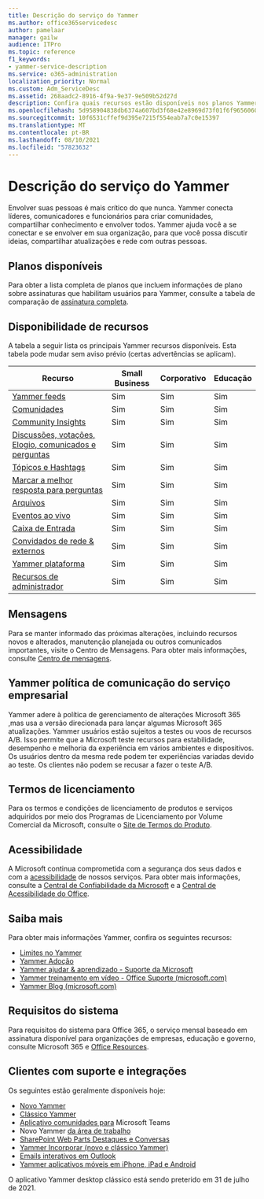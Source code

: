 ```yaml
---
title: Descrição do serviço do Yammer
ms.author: office365servicedesc
author: pamelaar
manager: gailw
audience: ITPro
ms.topic: reference
f1_keywords:
- yammer-service-description
ms.service: o365-administration
localization_priority: Normal
ms.custom: Adm_ServiceDesc
ms.assetid: 268aadc2-8916-4f9a-9e37-9e509b52d27d
description: Confira quais recursos estão disponíveis nos planos Yammer diferentes.
ms.openlocfilehash: 5d958904838db6374a607bd3f68e42e8969d73f01f6f9656060c56621fbc903a
ms.sourcegitcommit: 10f6531cffef9d395e7215f554eab7a7c0e15397
ms.translationtype: MT
ms.contentlocale: pt-BR
ms.lasthandoff: 08/10/2021
ms.locfileid: "57823632"
---
```

# <a name="yammer-service-description"></a>Descrição do serviço do Yammer

Envolver suas pessoas é mais crítico do que nunca. Yammer conecta líderes, comunicadores e funcionários para criar comunidades, compartilhar conhecimento e envolver todos. Yammer ajuda você a se conectar e se envolver em sua organização, para que você possa discutir ideias, compartilhar atualizações e rede com outras pessoas.
  
## <a name="available-plans"></a>Planos disponíveis
  
Para obter a lista completa de planos que incluem informações de plano sobre assinaturas que habilitam usuários para Yammer, consulte a tabela de comparação de [assinatura completa](https://go.microsoft.com/fwlink/?linkid=2139145).
  
## <a name="feature-availability"></a>Disponibilidade de recursos

A tabela a seguir lista os principais Yammer recursos disponíveis. Esta tabela pode mudar sem aviso prévio (certas advertências se aplicam).

| Recurso  | Small Business | Corporativo | Educação |
|---------|---------|---------|---------|
|[Yammer feeds](https://support.microsoft.com/office/what-s-in-the-yammer-home-and-discovery-feeds-faaadbe1-4e57-4f17-89f1-e546509fba47) | Sim     | Sim     | Sim     |
|[Comunidades](https://support.microsoft.com/office/manage-communities-33f252f7-6241-40e1-8f42-ce1b635176fb) | Sim     | Sim     | Sim     |
|[Community Insights](https://support.microsoft.com/office/view-community-insights-in-yammer-48bc648e-b567-49d7-b2b5-5fea23777c46) | Sim     | Sim     | Sim     |
|[Discussões, votações, Elogio, comunicados e perguntas](https://support.microsoft.com/office/create-polls-praise-announcements-and-questions-in-yammer-4b30c7e0-f915-4c69-9582-ccbbd09a516b) | Sim     | Sim     | Sim     |
|[Tópicos e Hashtags](https://support.microsoft.com/office/use-topics-and-hashtags-in-yammer-98c0a0bb-aad0-45d3-88f1-4f6d12bb1772) | Sim     | Sim     | Sim     |
|[Marcar a melhor resposta para perguntas](https://support.microsoft.com/office/use-questions-and-answers-in-a-yammer-community-a4f1b722-d1bf-42be-a592-7288c7c0b895) | Sim     | Sim     | Sim     |
|[Arquivos](https://support.microsoft.com/office/attach-a-file-or-image-to-a-yammer-conversation-8d2d17f7-8f37-4535-961e-518d751be7e8) | Sim     | Sim     | Sim     |
|[Eventos ao vivo](https://support.microsoft.com/office/organize-a-live-event-in-yammer-8853cbd0-d3e2-4888-b8c3-6f3df288dec9) | Sim     | Sim     | Sim     |
|[Caixa de Entrada](https://support.microsoft.com/office/manage-your-yammer-inbox-f1656c47-7043-40f5-970c-3e66ed7a70f1) | Sim     | Sim     | Sim     |
|[Convidados de rede & externos](/yammer/work-with-external-users/collaborate-guests-external-yammer-community) | Sim     | Sim     | Sim     |
|[Yammer plataforma](https://developer.microsoft.com/yammer) | Sim     | Sim     | Sim     |
|[Recursos de administrador](/yammer/) | Sim     | Sim     | Sim     |

## <a name="messaging"></a>Mensagens

Para se manter informado das próximas alterações, incluindo recursos novos e alterados, manutenção planejada ou outros comunicados importantes, visite o Centro de Mensagens. Para obter mais informações, consulte [Centro de mensagens](/microsoft-365/admin/manage/message-center).

## <a name="yammer-enterprise-service-communications-policy"></a>Yammer política de comunicação do serviço empresarial

Yammer adere à política de gerenciamento de alterações Microsoft 365 [,](https://aka.ms/ManageChange)mas usa a versão direcionada para lançar algumas Microsoft 365 atualizações. Yammer usuários estão sujeitos a testes ou voos de recursos A/B. Isso permite que a Microsoft teste recursos para estabilidade, desempenho e melhoria da experiência em vários ambientes e dispositivos. Os usuários dentro da mesma rede podem ter experiências variadas devido ao teste. Os clientes não podem se recusar a fazer o teste A/B.

## <a name="licensing-terms"></a>Termos de licenciamento

Para os termos e condições de licenciamento de produtos e serviços adquiridos por meio dos Programas de Licenciamento por Volume Comercial da Microsoft, consulte o [Site de Termos do Produto](https://www.microsoft.com/licensing/terms/).

## <a name="accessibility"></a>Acessibilidade

A Microsoft continua comprometida com a segurança dos seus dados e com a [acessibilidade](https://www.microsoft.com/trust-center/compliance/accessibility) de nossos serviços. Para obter mais informações, consulte a [Central de Confiabilidade da Microsoft](https://www.microsoft.com/trust-center) e a [Central de Acessibilidade do Office](https://support.office.com/article/ecab0fcf-d143-4fe8-a2ff-6cd596bddc6d).

## <a name="learn-more"></a>Saiba mais

Para obter mais informações Yammer, confira os seguintes recursos:

- [Limites no Yammer](/office365/servicedescriptions/yammer-service-description/yammer-limits)
- [Yammer Adoção](https://adoption.microsoft.com/yammer/)
- [Yammer ajudar & aprendizado - Suporte da Microsoft](https://support.microsoft.com/yammer)
- [Yammer treinamento em vídeo - Office Suporte (microsoft.com)](https://support.microsoft.com/office/yammer-video-training-2c0ce4c6-0a99-466f-bf1b-cbe7ffa9779a)
- [Yammer Blog (microsoft.com)](https://techcommunity.microsoft.com/t5/yammer-blog/bg-p/YammerBlog)

## <a name="system-requirements"></a>Requisitos do sistema

Para requisitos do sistema para Office 365, o serviço mensal baseado em assinatura disponível para organizações de empresas, educação e governo, consulte Microsoft 365 e [Office Resources](https://products.office.com/office-system-requirements/#Office365forBEG).

## <a name="supported-clients-and-integrations"></a>Clientes com suporte e integrações

Os seguintes estão geralmente disponíveis hoje:

- [Novo Yammer](https://support.microsoft.com/office/welcome-to-new-yammer-8c749c30-2d17-4153-a3cc-37a70f254681)
- [Clássico Yammer](https://support.microsoft.com/office/welcome-to-classic-yammer-02ac514e-cf1d-4060-9cde-6038ca812ede)
- [Aplicativo comunidades para](https://support.microsoft.com/office/use-the-yammer-communities-app-for-microsoft-teams-930c86f1-e1e2-4e45-a66a-ce8faca71a21) Microsoft Teams
- Novo Yammer [da área de trabalho](https://support.microsoft.com/office/install-the-new-yammer-desktop-app-66ccb412-ca1d-4e43-872c-9705abf11b1b)
- [SharePoint Web Parts Destaques e Conversas](https://support.microsoft.com/office/use-a-yammer-web-part-in-sharepoint-online-a53cfa0c-3d09-42c8-a286-1038a81c59da)
- [Yammer Incorporar (novo e clássico Yammer)](https://developer.yammer.com/docs/new-embed-feed)
- [Emails interativos em Outlook](https://support.microsoft.com/office/work-with-yammer-from-outlook-fd695485-225b-410f-b24a-17f971b46b25)
- [Yammer aplicativos móveis em iPhone, iPad e Android](https://support.microsoft.com/office/set-up-new-yammer-on-your-mobile-phone-e52e65ad-14fa-4db9-b8f7-80fe3f6e25a7)

O aplicativo Yammer desktop clássico está sendo preterido em 31 de julho de 2021.
